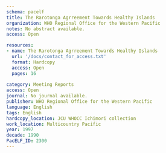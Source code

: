```yaml
---
schema: pacelf
title: The Rarotonga Agrreement Towards Healthy Islands
organization: WHO Regional Office for the Western Pacific
notes: No abstract available.
access: Open

resources:
- name: The Rarotonga Agrreement Towards Healthy Islands
  url: '/docs/contact_for_access.txt'
  format: Hardcopy
  access: Open
  pages: 16
 
category: Meeting Reports
access: Open
journal: No journal available.
publisher: WHO Regional Office for the Western Pacific
language: English 
tags: English 
hardcopy_location: JCU WHOCC Ichimori collection
work_location: Multicountry Pacific
year: 1997
decade: 1990
PacELF_ID: 2300
---
```

